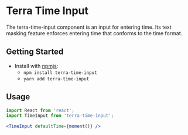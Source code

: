 # Terra Time Input

The terra-time-input component is an input for entering time. Its text masking feature enforces entering time that conforms to the time format.

## Getting Started

- Install with [npmjs](https://www.npmjs.com):
  - `npm install terra-time-input`
  - `yarn add terra-time-input`

## Usage

```jsx
import React from 'react';
import TimeInput from 'terra-time-input';

<TimeInput defaultTime={moment()} />
```
